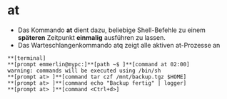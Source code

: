 # at

* Das Kommando **at** dient dazu, beliebige Shell-Befehle zu einem **späteren** Zeitpunkt **einmalig** ausführen zu lassen.
* Das Warteschlangenkommando atq zeigt alle aktiven at-Prozesse an

```text
**[terminal]
**[prompt emmerlin@mypc:]**[path ~$ ]**[command at 02:00]
warning: commands will be executed using /bin/sh
**[prompt at> ]**[command tar czf /mnt/backup.tgz $HOME]
**[prompt at> ]**[command echo "Backup fertig" | logger]
**[prompt at> ]**[command <Ctrl+d>]
```

